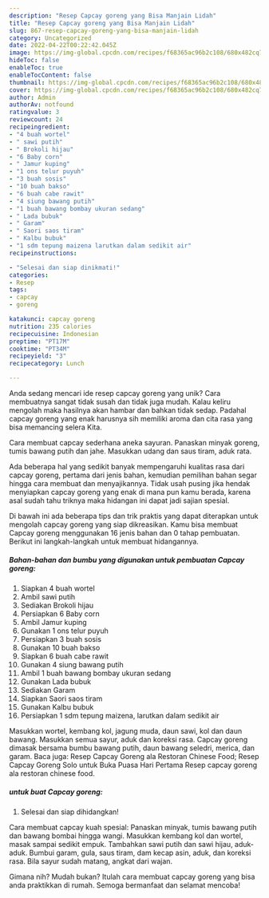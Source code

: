 ```yaml
---
description: "Resep Capcay goreng yang Bisa Manjain Lidah"
title: "Resep Capcay goreng yang Bisa Manjain Lidah"
slug: 867-resep-capcay-goreng-yang-bisa-manjain-lidah
category: Uncategorized
date: 2022-04-22T00:22:42.045Z
image: https://img-global.cpcdn.com/recipes/f68365ac96b2c108/680x482cq70/capcay-goreng-foto-resep-utama.jpg
hideToc: false
enableToc: true
enableTocContent: false
thumbnail: https://img-global.cpcdn.com/recipes/f68365ac96b2c108/680x482cq70/capcay-goreng-foto-resep-utama.jpg
cover: https://img-global.cpcdn.com/recipes/f68365ac96b2c108/680x482cq70/capcay-goreng-foto-resep-utama.jpg
author: Admin
authorAv: notfound
ratingvalue: 3
reviewcount: 24
recipeingredient:
- "4 buah wortel"
- " sawi putih"
- " Brokoli hijau"
- "6 Baby corn"
- " Jamur kuping"
- "1 ons telur puyuh"
- "3 buah sosis"
- "10 buah bakso"
- "6 buah cabe rawit"
- "4 siung bawang putih"
- "1 buah bawang bombay ukuran sedang"
- " Lada bubuk"
- " Garam"
- " Saori saos tiram"
- " Kalbu bubuk"
- "1 sdm tepung maizena larutkan dalam sedikit air"
recipeinstructions:

- "Selesai dan siap dinikmati!"
categories:
- Resep
tags:
- capcay
- goreng

katakunci: capcay goreng 
nutrition: 235 calories
recipecuisine: Indonesian
preptime: "PT17M"
cooktime: "PT34M"
recipeyield: "3"
recipecategory: Lunch

---
```





Anda sedang mencari ide resep capcay goreng yang unik? Cara membuatnya sangat tidak susah dan tidak juga mudah. Kalau keliru mengolah maka hasilnya akan hambar dan bahkan tidak sedap. Padahal capcay goreng yang enak harusnya sih memiliki aroma dan cita rasa yang bisa memancing selera Kita.





Cara membuat capcay sederhana aneka sayuran. Panaskan minyak goreng, tumis bawang putih dan jahe. Masukkan udang dan saus tiram, aduk rata.

Ada beberapa hal yang sedikit banyak mempengaruhi kualitas rasa dari capcay goreng, pertama dari jenis bahan, kemudian pemilihan bahan segar hingga cara membuat dan menyajikannya. Tidak usah pusing jika hendak menyiapkan capcay goreng yang enak di mana pun kamu berada, karena asal sudah tahu triknya maka hidangan ini dapat jadi sajian spesial.






Di bawah ini ada beberapa tips dan trik praktis yang dapat diterapkan untuk mengolah capcay goreng yang siap dikreasikan. Kamu bisa membuat Capcay goreng menggunakan 16 jenis bahan dan 0 tahap pembuatan. Berikut ini langkah-langkah untuk membuat hidangannya.

<!--inarticleads1-->

##### Bahan-bahan dan bumbu yang digunakan untuk pembuatan Capcay goreng:

1. Siapkan 4 buah wortel
1. Ambil  sawi putih
1. Sediakan  Brokoli hijau
1. Persiapkan 6 Baby corn
1. Ambil  Jamur kuping
1. Gunakan 1 ons telur puyuh
1. Persiapkan 3 buah sosis
1. Gunakan 10 buah bakso
1. Siapkan 6 buah cabe rawit
1. Gunakan 4 siung bawang putih
1. Ambil 1 buah bawang bombay ukuran sedang
1. Gunakan  Lada bubuk
1. Sediakan  Garam
1. Siapkan  Saori saos tiram
1. Gunakan  Kalbu bubuk
1. Persiapkan 1 sdm tepung maizena, larutkan dalam sedikit air


Masukkan wortel, kembang kol, jagung muda, daun sawi, kol dan daun bawang. Masukkan semua sayur, aduk dan koreksi rasa. Capcay goreng dimasak bersama bumbu bawang putih, daun bawang seledri, merica, dan garam. Baca juga: Resep Capcay Goreng ala Restoran Chinese Food; Resep Capcay Goreng Solo untuk Buka Puasa Hari Pertama Resep capcay goreng ala restoran chinese food. 

<!--inarticleads2-->

#####  untuk buat Capcay goreng:


1. Selesai dan siap dihidangkan!

Cara membuat capcay kuah spesial: Panaskan minyak, tumis bawang putih dan bawang bombai hingga wangi. Masukkan kembang kol dan wortel, masak sampai sedikit empuk. Tambahkan sawi putih dan sawi hijau, aduk-aduk. Bumbui garam, gula, saus tiram, dam kecap asin, aduk, dan koreksi rasa. Bila sayur sudah matang, angkat dari wajan. 

Gimana nih? Mudah bukan? Itulah cara membuat capcay goreng yang bisa anda praktikkan di rumah. Semoga bermanfaat dan selamat mencoba!

